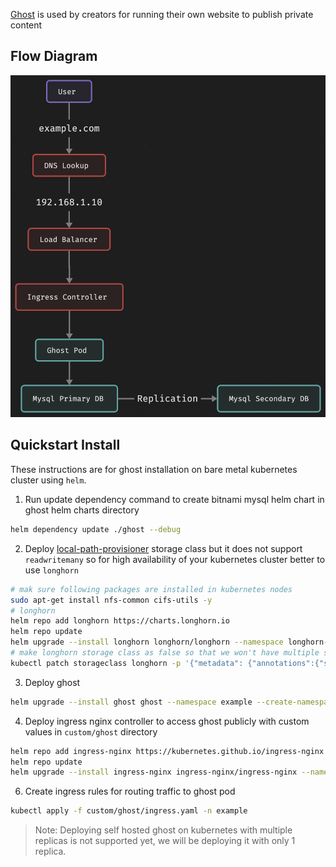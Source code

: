 [Ghost](https://ghost.org) is used by creators for running their own website to publish private content

## Flow Diagram
![design](images/design.png)

## Quickstart Install

These instructions are for ghost installation on bare metal kubernetes cluster using `helm`.

1. Run update dependency command to create bitnami mysql helm chart in ghost helm charts directory
```bash
helm dependency update ./ghost --debug
```
2. Deploy [local-path-provisioner](https://github.com/rancher/local-path-provisioner) storage class but it does not support `readwritemany` so for high availability of your kubernetes cluster better to use `longhorn`
```bash
# mak sure following packages are installed in kubernetes nodes
sudo apt-get install nfs-common cifs-utils -y
# longhorn
helm repo add longhorn https://charts.longhorn.io
helm repo update
helm upgrade --install longhorn longhorn/longhorn --namespace longhorn-system --create-namespace
# make longhorn storage class as false so that we won't have multiple storage classes as default
kubectl patch storageclass longhorn -p '{"metadata": {"annotations":{"storageclass.kubernetes.io/is-default-class":"false"}}}'
```
3. Deploy ghost
```bash
helm upgrade --install ghost ghost --namespace example --create-namespace -f custom/ghost/example.yaml
```
4. Deploy ingress nginx controller to access ghost publicly with custom values in `custom/ghost` directory
```bash
helm repo add ingress-nginx https://kubernetes.github.io/ingress-nginx
helm repo update
helm upgrade --install ingress-nginx ingress-nginx/ingress-nginx --namespace ingress-nginx --create-namespace -f custom/ghost/nginx.yaml
```
6. Create ingress rules for routing traffic to ghost pod
```bash
kubectl apply -f custom/ghost/ingress.yaml -n example
```

> Note: Deploying self hosted ghost on kubernetes with multiple replicas is not supported yet, we will be deploying it with only 1 replica.